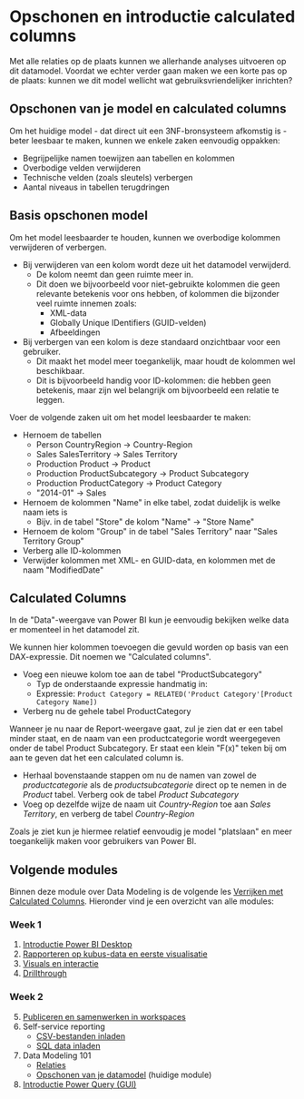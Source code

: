 # Opschonen en introductie calculated columns

Met alle relaties op de plaats kunnen we allerhande analyses uitvoeren op dit datamodel. Voordat we echter verder gaan maken we een korte pas op de plaats: kunnen we dit model wellicht wat gebruiksvriendelijker inrichten?

## Opschonen van je model en calculated columns

Om het huidige model - dat direct uit een 3NF-bronsysteem afkomstig is - beter leesbaar te maken, kunnen we enkele zaken eenvoudig oppakken:

* Begrijpelijke namen toewijzen aan tabellen en kolommen
* Overbodige velden verwijderen
* Technische velden (zoals sleutels) verbergen
* Aantal niveaus in tabellen terugdringen

## Basis opschonen model

Om het model leesbaarder te houden, kunnen we overbodige kolommen verwijderen of verbergen.

* Bij verwijderen van een kolom wordt deze uit het datamodel verwijderd.
  * De kolom neemt dan geen ruimte meer in.
  * Dit doen we bijvoorbeeld voor niet-gebruikte kolommen die geen relevante betekenis voor ons hebben, of kolommen die bijzonder veel ruimte innemen zoals:
    * XML-data
    * Globally Unique IDentifiers (GUID-velden)
    * Afbeeldingen
* Bij verbergen van een kolom is deze standaard onzichtbaar voor een gebruiker.
  * Dit maakt het model meer toegankelijk, maar houdt de kolommen wel beschikbaar.
  * Dit is bijvoorbeeld handig voor ID-kolommen: die hebben geen betekenis, maar zijn wel belangrijk om bijvoorbeeld een relatie te leggen.

Voer de volgende zaken uit om het model leesbaarder te maken:

* Hernoem de tabellen
  * Person CountryRegion -> Country-Region
  * Sales SalesTerritory -> Sales Territory
  * Production Product -> Product
  * Production ProductSubcategory -> Product Subcategory
  * Production ProductCategory -> Product Category
  * "2014-01" -> Sales
* Hernoem de kolommen "Name" in elke tabel, zodat duidelijk is welke naam iets is
  * Bijv. in de tabel "Store" de kolom "Name" -> "Store Name"
* Hernoem de kolom "Group" in de tabel "Sales Territory" naar "Sales Territory Group"
* Verberg alle ID-kolommen
* Verwijder kolommen met XML- en GUID-data, en kolommen met de naam "ModifiedDate"

## Calculated Columns

In de "Data"-weergave van Power BI kun je eenvoudig bekijken welke data er momenteel in het datamodel zit.

We kunnen hier kolommen toevoegen die gevuld worden op basis van een DAX-expressie. Dit noemen we "Calculated columns".

* Voeg een nieuwe kolom toe aan de tabel "ProductSubcategory"
  * Typ de onderstaande expressie handmatig in:
  * Expressie: `Product Category = RELATED('Product Category'[Product Category Name])`
* Verberg nu de gehele tabel ProductCategory

Wanneer je nu naar de Report-weergave gaat, zul je zien dat er een tabel minder staat, en de naam van een productcategorie wordt weergegeven onder de tabel Product Subcategory. Er staat een klein "F(x)" teken bij om aan te geven dat het een calculated column is.

* Herhaal bovenstaande stappen om nu de namen van zowel de *productcategorie* als de *productsubcategorie* direct op te nemen in de *Product* tabel. Verberg ook de tabel *Product Subcategory*
* Voeg op dezelfde wijze de naam uit *Country-Region* toe aan *Sales Territory*, en verberg de tabel *Country-Region*

Zoals je ziet kun je hiermee relatief eenvoudig je model "platslaan" en meer toegankelijk maken voor gebruikers van Power BI.

## Volgende modules

Binnen deze module over Data Modeling is de volgende les [Verrijken met Calculated Columns](../07-data-modeling-101/10-calc-columns.md). Hieronder vind je een overzicht van alle modules:

### Week 1

1. [Introductie Power BI Desktop](../01-introduction/01-introduction-powerbi-desktop.md)
2. [Rapporteren op kubus-data en eerste visualisatie](../02-reporting-on-cube-data/02-reporting-on-cube-data.md)
3. [Visuals en interactie](../03-visuals-and-interaction/03-visuals-and-interaction.md)
4. [Drillthrough](../04-drillthrough/04-drillthrough.md)

### Week 2

5. [Publiceren en samenwerken in workspaces](../05-publishing-and-collaboration-in-workspaces/05-publishing-and-collaboration-in-workspaces.md)
6. Self-service reporting
   * [CSV-bestanden inladen](../06-self-service-reporting/06-csv-inladen.md)
   * [SQL data inladen](../06-self-service-reporting/07-sql-inladen.md)
7. Data Modeling 101
   * [Relaties](../07-data-modeling-101/08-relaties.md)
   * [Opschonen van je datamodel](../07-data-modeling-101/09-opschonen.md) (huidige module)
8. [Introductie Power Query (GUI)](../08-power-query-gui/11-power-query.md)